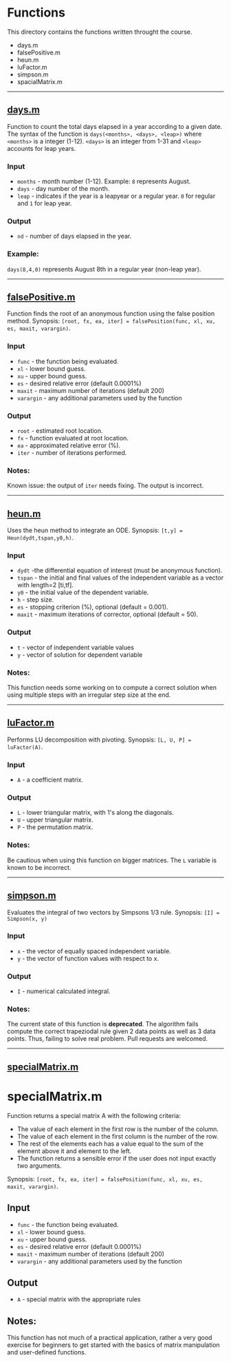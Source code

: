 # Functions
This directory contains the functions written throught the course.
* days.m
* falsePositive.m
* heun.m
* luFactor.m
* simpson.m
* spacialMatrix.m

---

## [days.m](days.m)
Function to count the total days elapsed in a year according to a given date.
The syntax of the function is `days(<months>, <days>, <leap>)` where `<months>` is a integer (1-12). `<days>` is an integer from 1-31 and `<leap>` accounts for leap years.

### Input
* `months` - month number (1-12). Example: `8` represents August.
* `days` - day number of the month.
* `leap` - indicates if the year is a leapyear or a regular year. `0` for regular and `1` for leap year.

### Output
* `nd` - number of days elapsed in the year.

### Example:
`days(8,4,0)` represents August 8th in a regular year (non-leap year).

---

## [falsePositive.m](falsePositive.m)
Function finds the root of an anonymous function using the false position method.
Synopsis: `[root, fx, ea, iter] = falsePosition(func, xl, xu, es, maxit, varargin)`.

### Input
* `func` - the function being evaluated.
* `xl` - lower bound guess.
* `xu` - upper bound guess.
* `es` - desired relative error (default 0.0001%)
* `maxit` - maximum number of iterations (default 200)
* `varargin` - any additional parameters used by the function

### Output
* `root` - estimated root location.
* `fx` - function evaluated at root location.
* `ea` - approximated relative error (%).
* `iter` - number of iterations performed.

### Notes:
Known issue: the output of `iter` needs fixing. The output is incorrect.

---

## [heun.m](heun.m)
Uses the heun method to integrate an ODE.
Synopsis: `[t,y] = Heun(dydt,tspan,y0,h)`.

### Input
* `dydt` -the differential equation of interest (must be anonymous function).
* `tspan` - the initial and final values of the independent variable as a vector with length=2 [ti,tf].
* `y0` - the initial value of the dependent variable.
* `h` - step size.
* `es` - stopping criterion (%), optional (default = 0.001).
* `maxit` - maximum iterations of corrector, optional (default = 50).

### Output
* `t` - vector of independent variable values
* `y` - vector of solution for dependent variable

### Notes:
This function needs some working on to compute a correct solution when using multiple steps with an irregular step size at the end.

---

## [luFactor.m](luFactor.m)

Performs LU decomposition with pivoting.
Synopsis: `[L, U, P] = luFactor(A)`.

### Input
* `A` - a coefficient matrix.

### Output
* `L` - lower triangular matrix, with 1's along the diagonals.
* `U` - upper triangular matrix.
* `P` - the permutation matrix.

### Notes:
Be cautious when using this function on bigger matrices. The `L` variable is known to be incorrect.

---

## [simpson.m](simpson.m)
Evaluates the integral of two vectors by Simpsons 1/3 rule.
Synopsis: `[I] = Simpson(x, y)`

### Input
* `x` - the vector of equally spaced independent variable.
* `y` - the vector of function values with respect to x.

### Output
* `I` - numerical calculated integral.

### Notes:
The current state of this function is **deprecated**. The algorithm fails compute the correct trapeziodal rule given 2 data points as well as 3 data points. Thus, failing to solve real problem. Pull requests are welcomed.

---

## [specialMatrix.m](specialMatrix.m)

# specialMatrix.m
Function returns a special matrix A with the following criteria:
- The value of each element in the first row is the number of the column.
- The value of each element in the first column is the number of the row.
- The rest of the elements each has a value equal to the sum of the element above it and element to the left.
- The function returns a sensible error if the user does not input exactly two arguments.

 Synopsis: `[root, fx, ea, iter] = falsePosition(func, xl, xu, es, maxit, varargin)`.

## Input
* `func` - the function being evaluated.
* `xl` - lower bound guess.
* `xu` - upper bound guess.
* `es` - desired relative error (default 0.0001%)
* `maxit` - maximum number of iterations (default 200)
* `varargin` - any additional parameters used by the function


## Output
* `A` - special matrix with the appropriate rules

## Notes:
This function has not much of a practical application, rather a very good exercise for beginners to get started with the basics of matrix manipulation and user-defined functions.
